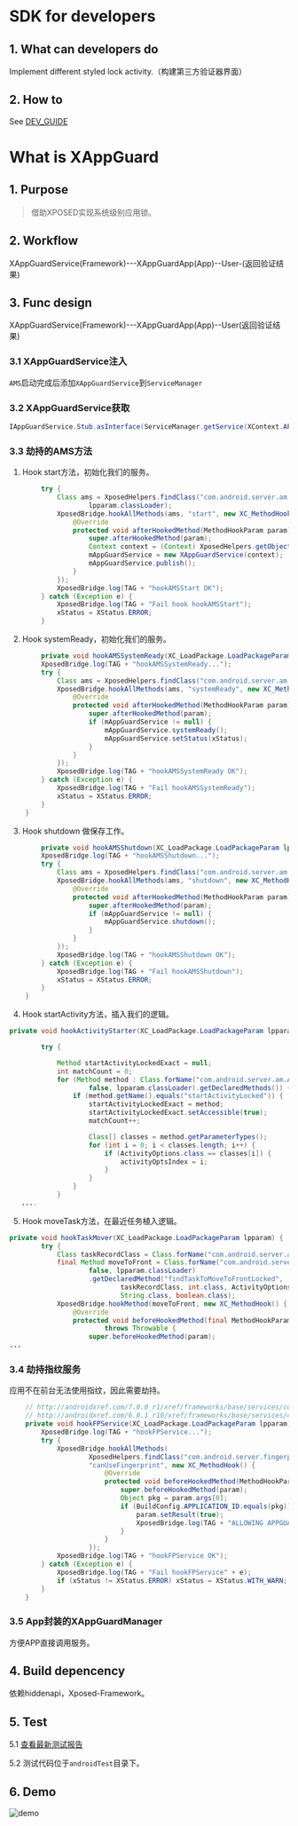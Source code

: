# SDK for developers

## 1. What can developers do
Implement different styled lock activity.（构建第三方验证器界面）

## 2. How to
See [DEV_GUIDE](https://github.com/Tornaco/XAppGuardSDK)

# What is XAppGuard

## 1. Purpose
> 借助XPOSED实现系统级别应用锁。


## 2. Workflow
XAppGuardService(Framework)---XAppGuardApp(App)--User-(返回验证结果)


## 3. Func design
XAppGuardService(Framework)---XAppGuardApp(App)--User(返回验证结果)

### 3.1 XAppGuardService注入
```AMS```启动完成后添加```XAppGuardService```到```ServiceManager```

### 3.2 XAppGuardService获取
```java
IAppGuardService.Stub.asInterface(ServiceManager.getService(XContext.APP_GUARD_SERVICE));
```

### 3.3 劫持的AMS方法
1. Hook start方法，初始化我们的服务。
```java
        try {
            Class ams = XposedHelpers.findClass("com.android.server.am.ActivityManagerService",
                    lpparam.classLoader);
            XposedBridge.hookAllMethods(ams, "start", new XC_MethodHook() {
                @Override
                protected void afterHookedMethod(MethodHookParam param) throws Throwable {
                    super.afterHookedMethod(param);
                    Context context = (Context) XposedHelpers.getObjectField(param.thisObject, "mContext");
                    mAppGuardService = new XAppGuardService(context);
                    mAppGuardService.publish();
                }
            });
            XposedBridge.log(TAG + "hookAMSStart OK");
        } catch (Exception e) {
            XposedBridge.log(TAG + "Fail hook hookAMSStart");
            xStatus = XStatus.ERROR;
        }
```

2. Hook systemReady，初始化我们的服务。

```java
        private void hookAMSSystemReady(XC_LoadPackage.LoadPackageParam lpparam) {
        XposedBridge.log(TAG + "hookAMSSystemReady...");
        try {
            Class ams = XposedHelpers.findClass("com.android.server.am.ActivityManagerService", lpparam.classLoader);
            XposedBridge.hookAllMethods(ams, "systemReady", new XC_MethodHook() {
                @Override
                protected void afterHookedMethod(MethodHookParam param) throws Throwable {
                    super.afterHookedMethod(param);
                    if (mAppGuardService != null) {
                        mAppGuardService.systemReady();
                        mAppGuardService.setStatus(xStatus);
                    }
                }
            });
            XposedBridge.log(TAG + "hookAMSSystemReady OK");
        } catch (Exception e) {
            XposedBridge.log(TAG + "Fail hookAMSSystemReady");
            xStatus = XStatus.ERROR;
        }
    }
```

3. Hook shutdown 做保存工作。
```java
        private void hookAMSShutdown(XC_LoadPackage.LoadPackageParam lpparam) {
        XposedBridge.log(TAG + "hookAMSShutdown...");
        try {
            Class ams = XposedHelpers.findClass("com.android.server.am.ActivityManagerService", lpparam.classLoader);
            XposedBridge.hookAllMethods(ams, "shutdown", new XC_MethodHook() {
                @Override
                protected void afterHookedMethod(MethodHookParam param) throws Throwable {
                    super.afterHookedMethod(param);
                    if (mAppGuardService != null) {
                        mAppGuardService.shutdown();
                    }
                }
            });
            XposedBridge.log(TAG + "hookAMSShutdown OK");
        } catch (Exception e) {
            XposedBridge.log(TAG + "Fail hookAMSShutdown");
            xStatus = XStatus.ERROR;
        }
    }
```

4. Hook startActivity方法，插入我们的逻辑。
```java
private void hookActivityStarter(XC_LoadPackage.LoadPackageParam lpparam) {

        try {

            Method startActivityLockedExact = null;
            int matchCount = 0;
            for (Method method : Class.forName("com.android.server.am.ActivityStarter",
                    false, lpparam.classLoader).getDeclaredMethods()) {
                if (method.getName().equals("startActivityLocked")) {
                    startActivityLockedExact = method;
                    startActivityLockedExact.setAccessible(true);
                    matchCount++;

                    Class[] classes = method.getParameterTypes();
                    for (int i = 0; i < classes.length; i++) {
                        if (ActivityOptions.class == classes[i]) {
                            activityOptsIndex = i;
                        }
                    }
                }
            }
   ....
```

5. Hook moveTask方法，在最近任务植入逻辑。
```java
private void hookTaskMover(XC_LoadPackage.LoadPackageParam lpparam) {
        try {
            Class taskRecordClass = Class.forName("com.android.server.am.TaskRecord", false, lpparam.classLoader);
            final Method moveToFront = Class.forName("com.android.server.am.ActivityStackSupervisor",
                    false, lpparam.classLoader)
                    .getDeclaredMethod("findTaskToMoveToFrontLocked",
                            taskRecordClass, int.class, ActivityOptions.class,
                            String.class, boolean.class);
            XposedBridge.hookMethod(moveToFront, new XC_MethodHook() {
                @Override
                protected void beforeHookedMethod(final MethodHookParam param)
                        throws Throwable {
                    super.beforeHookedMethod(param);
...
```

### 3.4 劫持指纹服务
应用不在前台无法使用指纹，因此需要劫持。
```java
    // http://androidxref.com/7.0.0_r1/xref/frameworks/base/services/core/java/com/android/server/fingerprint/FingerprintService.java
    // http://androidxref.com/6.0.1_r10/xref/frameworks/base/services/core/java/com/android/server/fingerprint/FingerprintService.java
    private void hookFPService(XC_LoadPackage.LoadPackageParam lpparam) {
        XposedBridge.log(TAG + "hookFPService...");
        try {
            XposedBridge.hookAllMethods(
                    XposedHelpers.findClass("com.android.server.fingerprint.FingerprintService", lpparam.classLoader),
                    "canUseFingerprint", new XC_MethodHook() {
                        @Override
                        protected void beforeHookedMethod(MethodHookParam param) throws Throwable {
                            super.beforeHookedMethod(param);
                            Object pkg = param.args[0];
                            if (BuildConfig.APPLICATION_ID.equals(pkg)) {
                                param.setResult(true);
                                XposedBridge.log(TAG + "ALLOWING APPGUARD TO USE FP ANYWAY");
                            }
                        }
                    });
            XposedBridge.log(TAG + "hookFPService OK");
        } catch (Exception e) {
            XposedBridge.log(TAG + "Fail hookFPService" + e);
            if (xStatus != XStatus.ERROR) xStatus = XStatus.WITH_WARN;
        }
    }
```

### 3.5 App封装的XAppGuardManager
方便APP直接调用服务。


## 4. Build depencency
依赖hiddenapi，Xposed-Framework。

## 5. Test
5.1 [查看最新测试报告](TestResults-XAppGuardManagerTest.html)

5.2 测试代码位于```androidTest```目录下。


## 6. Demo

![demo](art/videos/workflow.gif)
